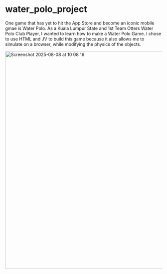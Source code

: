# water_polo_project
One game that has yet to hit the App Store and become an iconic mobile gmae is Water Polo. As a Kuala Lumpur State and 1st Team Otters Water Polo Club Player, I wanted to learn how to make a Water Polo Game. I chose to use HTML and JV to build this game because it also allows me to simulate on a browser, while modifying the physics of the objects.


<img width="1063" height="697" alt="Screenshot 2025-08-08 at 10 08 16" src="https://github.com/user-attachments/assets/bf52d055-c98d-4a2c-9603-6c6bf8da1ef7" />
